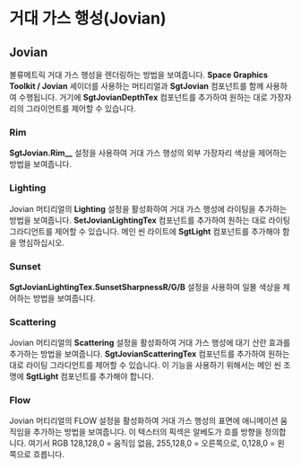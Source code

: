 # 거대 가스 행성(Jovian)

## Jovian

볼류메트릭 거대 가스 행성을 렌더링하는 방법을 보여줍니다. **Space Graphics Toolkit / Jovian** 셰이더를 사용하는 머티리얼과 **SgtJovian** 컴포넌트를 함께 사용하여 수행됩니다. 거기에 **SgtJovianDepthTex** 컴포넌트를 추가하여 원하는 대로 가장자리의 그라이언트를 제어할 수 있습니다.

### Rim

**SgtJovian.Rim__** 설정을 사용하여 거대 가스 행성의 외부 가장자리 색상을 제어하는 방법을 보여줍니다.

### Lighting

Jovian 머티리얼의 **Lighting** 설정을 활성화하여 거대 가스 행성에 라이팅을 추가하는 방법을 보여줍니다. **SetJovianLightingTex** 컴포넌트를 추가하여 원하는 대로 라이팅 그라디언트를 제어할 수 있습니다. 메인 씬 라이트에 **SgtLight** 컴포넌트를 추가해야 함을 명심하십시오.

### Sunset

**SgtJovianLightingTex.SunsetSharpnessR/G/B** 설정을 사용하여 일몰 색상을 제어하는 방법을 보여줍니다.

### Scattering

Jovian 머티리얼의 **Scattering** 설정을 활성화하여 거대 가스 행성에 대기 산란 효과를 추가하는 방법을 보여줍니다. **SgtJovianScatteringTex** 컴포넌트를 추가하여 원하는 대로 라이팅 그라디언트를 제어할 수 있습니다. 이 기능을 사용하기 위해서는 메인 씬 조명에 **SgtLight** 컴포넌트를 추가해야 합니다.

### Flow

Jovian 머티리얼의 FLOW 설정을 활성화하여 거대 가스 행성의 표면에 애니메이션 움직임을 추가하는 방법을 보여줍니다. 이 텍스터의 픽섹은 알베도가 흐를 방향을 정의합니다. 여기서 RGB 128,128,0 = 움직임 없음, 255,128,0 = 오른쪽으로, 0,128,0 = 왼쪽으로 흐릅니다.